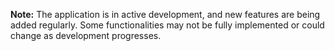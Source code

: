 **Note:** The application is in active development, and new features are being added regularly. Some functionalities may not be fully implemented or could change as development progresses.
